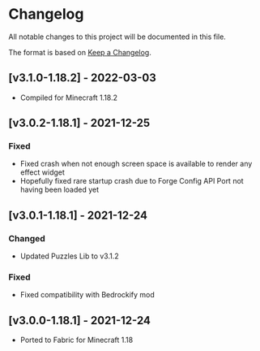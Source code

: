 # Changelog
All notable changes to this project will be documented in this file.

The format is based on [Keep a Changelog].

## [v3.1.0-1.18.2] - 2022-03-03
- Compiled for Minecraft 1.18.2

## [v3.0.2-1.18.1] - 2021-12-25
### Fixed
- Fixed crash when not enough screen space is available to render any effect widget
- Hopefully fixed rare startup crash due to Forge Config API Port not having been loaded yet 

## [v3.0.1-1.18.1] - 2021-12-24
### Changed
- Updated Puzzles Lib to v3.1.2
### Fixed
- Fixed compatibility with Bedrockify mod

## [v3.0.0-1.18.1] - 2021-12-24
- Ported to Fabric for Minecraft 1.18

[Keep a Changelog]: https://keepachangelog.com/en/1.0.0/
